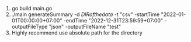 1. go build main.go
2. ./main generateSummary -d ${DIR of the data}$ -t "csv" -startTime "2022-01-01T00:00:00+07:00" -endTime "2022-12-31T23:59:59+07:00" -outputFileType "json" -outputFileName "test"
3. Highly recommend use absolute path for the directory